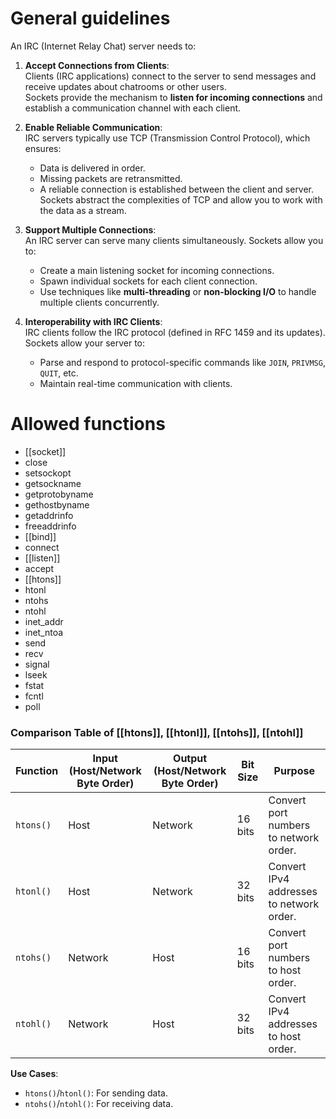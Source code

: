 
# General guidelines

An IRC (Internet Relay Chat) server needs to:

1. **Accept Connections from Clients**:  
    Clients (IRC applications) connect to the server to send messages and receive updates about chatrooms or other users.  
    Sockets provide the mechanism to **listen for incoming connections** and establish a communication channel with each client.
    
2. **Enable Reliable Communication**:  
    IRC servers typically use TCP (Transmission Control Protocol), which ensures:
    
    - Data is delivered in order.
    - Missing packets are retransmitted.
    - A reliable connection is established between the client and server.  
        Sockets abstract the complexities of TCP and allow you to work with the data as a stream.
3. **Support Multiple Connections**:  
    An IRC server can serve many clients simultaneously. Sockets allow you to:
    
    - Create a main listening socket for incoming connections.
    - Spawn individual sockets for each client connection.
    - Use techniques like **multi-threading** or **non-blocking I/O** to handle multiple clients concurrently.
4. **Interoperability with IRC Clients**:  
    IRC clients follow the IRC protocol (defined in RFC 1459 and its updates). Sockets allow your server to:
    
    - Parse and respond to protocol-specific commands like `JOIN`, `PRIVMSG`, `QUIT`, etc.
    - Maintain real-time communication with clients.

# Allowed functions

- [[socket]]
- close
- setsockopt
- getsockname
- getprotobyname
- gethostbyname
- getaddrinfo
- freeaddrinfo
- [[bind]]
- connect
- [[listen]]
- accept
- [[htons]]
- htonl
- ntohs
- ntohl
- inet_addr
- inet_ntoa
- send
- recv
- signal
- lseek
- fstat
- fcntl
- poll

### **Comparison Table of [[htons]], [[htonl]], [[ntohs]], [[ntohl]]**

|**Function**|**Input** (Host/Network Byte Order)|**Output** (Host/Network Byte Order)|**Bit Size**|**Purpose**|
|---|---|---|---|---|
|`htons()`|Host|Network|16 bits|Convert port numbers to network order.|
|`htonl()`|Host|Network|32 bits|Convert IPv4 addresses to network order.|
|`ntohs()`|Network|Host|16 bits|Convert port numbers to host order.|
|`ntohl()`|Network|Host|32 bits|Convert IPv4 addresses to host order.|

**Use Cases**:

- `htons()`/`htonl()`: For sending data.
- `ntohs()`/`ntohl()`: For receiving data.